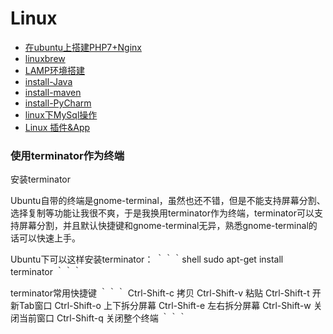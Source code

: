 Linux
===

- [在ubuntu上搭建PHP7+Nginx](在ubuntu上搭建PHP7+Nginx.md)
- [linuxbrew](linuxbrew.md)
- [LAMP环境搭建](install-LAMP.md)
- [install-Java](install-Java.md)
- [install-maven](install-maven.md)
- [install-PyCharm](install-PyCharm.md) 
- [linux下MySql操作](mysql-operation.md) 
- [Linux 插件&App](useful-plugin.md)

### 使用terminator作为终端

安装terminator

Ubuntu自带的终端是gnome-terminal，虽然也还不错，但是不能支持屏幕分割、选择复制等功能让我很不爽，于是我换用terminator作为终端，terminator可以支持屏幕分割，并且默认快捷键和gnome-terminal无异，熟悉gnome-terminal的话可以快速上手。

Ubuntu下可以这样安装terminator：
｀｀｀shell
sudo apt-get install terminator
｀｀｀

terminator常用快捷键
｀｀｀
Ctrl-Shift-c 拷贝
Ctrl-Shift-v 粘贴
Ctrl-Shift-t 开新Tab窗口
Ctrl-Shift-o 上下拆分屏幕
Ctrl-Shift-e 左右拆分屏幕
Ctrl-Shift-w 关闭当前窗口
Ctrl-Shift-q 关闭整个终端
｀｀｀

